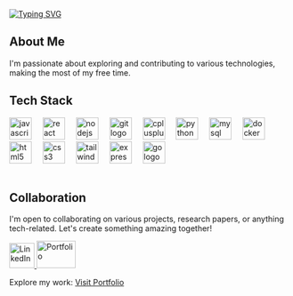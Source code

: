 <a href="https://github.com/geekintouch">
  <img src="https://readme-typing-svg.demolab.com?font=Fira+Code&size=30&weight=500&duration=1000&pause=500&multiline=true&repeat=true&width=435&height=100&lines=Welcome to my GitHub! 👋" alt="Typing SVG" />
</a>
<h2 align="left">About Me</h2>
<p align="left">I'm passionate about exploring and contributing to various technologies, making the most of my free time.</p>

<h2 align="left">Tech Stack</h2>
<div align="left">
  <img src="https://cdn.jsdelivr.net/gh/devicons/devicon/icons/javascript/javascript-original.svg" height="40" alt="javascript logo" />
  <img width="12" />
  <img src="https://cdn.jsdelivr.net/gh/devicons/devicon/icons/react/react-original.svg" height="40" alt="react logo" />
  <img width="12" />
  <img src="https://cdn.jsdelivr.net/gh/devicons/devicon/icons/nodejs/nodejs-original.svg" height="40" alt="nodejs logo" />
  <img width="12" />
  <img src="https://cdn.jsdelivr.net/gh/devicons/devicon/icons/git/git-original.svg" height="40" alt="git logo" />
  <img width="12" />
  <img src="https://cdn.jsdelivr.net/gh/devicons/devicon/icons/cplusplus/cplusplus-original.svg" height="40" alt="cplusplus logo" />
  <img width="12" />
  <img src="https://cdn.jsdelivr.net/gh/devicons/devicon/icons/python/python-original.svg" height="40" alt="python logo" />
  <img width="12" />
  <img src="https://cdn.jsdelivr.net/gh/devicons/devicon/icons/mysql/mysql-original.svg" height="40" alt="mysql logo" />
  <img width="12" />
  <img src="https://cdn.jsdelivr.net/gh/devicons/devicon/icons/docker/docker-original.svg" height="40" alt="docker logo" />
  <img width="12" />
  <img src="https://cdn.jsdelivr.net/gh/devicons/devicon/icons/html5/html5-original.svg" height="40" alt="html5 logo" />
  <img width="12" />
  <img src="https://cdn.jsdelivr.net/gh/devicons/devicon/icons/css3/css3-original.svg" height="40" alt="css3 logo" />
  <img width="12" />
  <img src="https://cdn.jsdelivr.net/gh/devicons/devicon/icons/tailwindcss/tailwindcss-original.svg" height="40" alt="tailwindcss logo" />
  <img width="12" />
  <img src="https://cdn.jsdelivr.net/gh/devicons/devicon/icons/express/express-original.svg" height="40" alt="express logo" />
  <img width="12" />
  <img src="https://cdn.jsdelivr.net/gh/devicons/devicon/icons/go/go-original.svg" height="40" alt="go logo" />
  <img width="12" />        
</div>
<br>

<!-- <h2 align="left">Interests</h2>
<p> Backend Technologies Exploration</p>
Delving into the world of web development and server-side technologies.</p>
  App Development
  
  Building cross-platform mobile applications with Flutter, incorporating modern UI/UX.
  Computer Vision and AI
  
  Explore GANs, Transformers, Diffusion, 3D rendering, and other exciting innovations.
  GPU Programming
  
  Exploring the parallel computing landscape through GPU programming for accelerated computations and high-performance computing.
  Algorithms
  
  Passionate about implementing a spectrum of algorithms, both classical and cutting-edge.</p> -->


  <h2 align="left">Collaboration</h2>
  <p>I'm open to collaborating on various projects, research papers, or anything tech-related. Let's create something amazing together!</p>
<a href="https://www.linkedin.com/in/gshyamkiran/" target="_blank">
  <img src="/images/Lin.svg" alt="LinkedIn" width="45" height="45" />
</a>
<a href="https://shyam-kiran.vercel.app" target="_blank">
  <img src="/images/concard.svg" alt="Portfolio" width="70" height="49" />
</a>
<p>Explore my work: <a href="https://shyam-kiran.vercel.app" target="_blank">Visit Portfolio</a></p>

